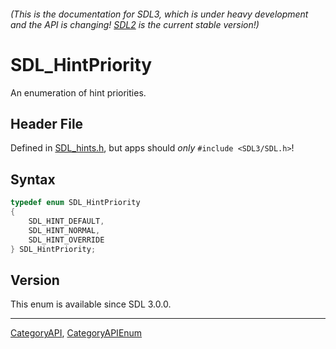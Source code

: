 ###### (This is the documentation for SDL3, which is under heavy development and the API is changing! [SDL2](https://wiki.libsdl.org/SDL2/) is the current stable version!)
# SDL_HintPriority

An enumeration of hint priorities.

## Header File

Defined in [SDL_hints.h](https://github.com/libsdl-org/SDL/blob/main/include/SDL3/SDL_hints.h), but apps should _only_ `#include <SDL3/SDL.h>`!

## Syntax

```c
typedef enum SDL_HintPriority
{
    SDL_HINT_DEFAULT,
    SDL_HINT_NORMAL,
    SDL_HINT_OVERRIDE
} SDL_HintPriority;
```

## Version

This enum is available since SDL 3.0.0.

----
[CategoryAPI](CategoryAPI), [CategoryAPIEnum](CategoryAPIEnum)

